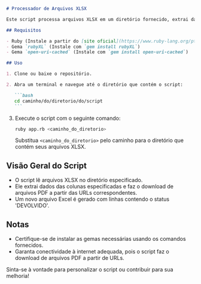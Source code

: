 ````markdown
# Processador de Arquivos XLSX

Este script processa arquivos XLSX em um diretório fornecido, extrai dados com base em colunas específicas e faz o download de arquivos PDF correspondentes a URLs fornecidas. Também gera um novo arquivo Excel com linhas contendo o status 'DEVOLVIDO'.

## Requisitos

- Ruby (Instale a partir do [site oficial](https://www.ruby-lang.org/pt/documentation/installation/))
- Gema `rubyXL` (Instale com `gem install rubyXL`)
- Gema `open-uri-cached` (Instale com `gem install open-uri-cached`)

## Uso

1. Clone ou baixe o repositório.

2. Abra um terminal e navegue até o diretório que contém o script:

   ```bash
   cd caminho/do/diretorio/do/script
   ```
````

3. Execute o script com o seguinte comando:

   ```bash
   ruby app.rb <caminho_do_diretorio>
   ```

   Substitua `<caminho_do_diretorio>` pelo caminho para o diretório que contém seus arquivos XLSX.

## Visão Geral do Script

- O script lê arquivos XLSX no diretório especificado.
- Ele extrai dados das colunas especificadas e faz o download de arquivos PDF a partir das URLs correspondentes.
- Um novo arquivo Excel é gerado com linhas contendo o status 'DEVOLVIDO'.

## Notas

- Certifique-se de instalar as gemas necessárias usando os comandos fornecidos.
- Garanta conectividade à internet adequada, pois o script faz o download de arquivos PDF a partir de URLs.

Sinta-se à vontade para personalizar o script ou contribuir para sua melhoria!

```

```
